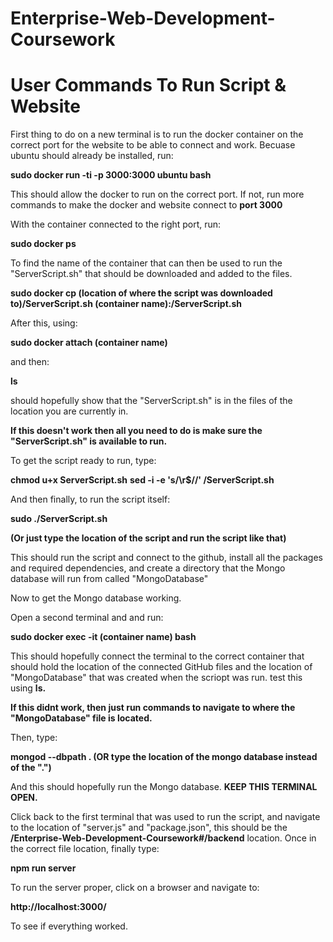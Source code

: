 # Enterprise-Web-Development-Coursework

# User Commands To Run Script & Website 

First thing to do on a new terminal is to run the docker container on the correct port for the website to be able to connect and work. Becuase ubuntu should already be installed, run:

**sudo docker run -ti -p 3000:3000 ubuntu bash**

This should allow the docker to run on the correct port. If not, run more commands to make the docker and website connect to **port **3000****


With the container connected to the right port, run:

**sudo docker ps**

To find the name of the container that can then be used to run the "ServerScript.sh" that should be downloaded and added to the files.

**sudo docker cp (location of where the script was downloaded to)/ServerScript.sh (container name):/ServerScript.sh**

After this, using:

**sudo docker attach (container name)**

and then:

**ls**

should hopefully show that the "ServerScript.sh" is in the files of the location you are currently in.

**If this doesn't work then all you need to do is make sure the "ServerScript.sh" is available to run.**

To get the script ready to run, type:

 **chmod u+x ServerScript.sh**
 **sed -i -e 's/\r$//' /ServerScript.sh**
 
 And then finally, to run the script itself:
 
 **sudo ./ServerScript.sh** 
 
 **(Or just type the location of the script and run the script like that)**
 
 This should run the script and connect to the github, install all the packages and required dependencies, and create a directory that the Mongo database will run from called "MongoDatabase" 


Now to get the Mongo database working.

Open a second terminal and and run:

**sudo docker exec -it (container name) bash**

This should hopefully connect the terminal to the correct container that should hold the location of the connected GitHub files and the location of "MongoDatabase" that was created when the scriopt was run. test this using **ls.** 

**If this didnt work, then just run commands to navigate to where the "MongoDatabase" file is located.**

Then, type:

**mongod --dbpath . (OR type the location of the mongo database instead of the ".")**

And this should hopefully run the Mongo database. **KEEP THIS TERMINAL OPEN.**

Click back to the first terminal that was used to run the script, and navigate to the location of "server.js" and "package.json", this should be the **/Enterprise-Web-Development-Coursework#/backend** location.
Once in the correct file location, finally type:

**npm run server**

To run the server proper, click on a browser and navigate to:

**http://localhost:3000/**

To see if everything worked.
